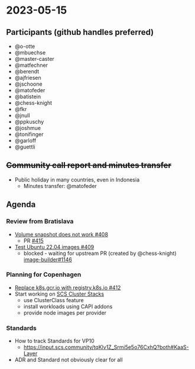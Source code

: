 # 2023-05-15
## Participants (github handles preferred)
* @o-otte
* @mbuechse
* @master-caster
* @matfechner
* @berendt
* @ajfriesen
* @jschoone
* @matofeder
* @batistein
* @chess-knight
* @fkr
* @jnull
* @ppkuschy
* @joshmue
* @tonifinger
* @garloff
* @guettli

## ~~Community call report and minutes transfer~~
- Public holiday in many countries, even in Indonesia
    - Minutes transfer: @matofeder

## Agenda
### Review from Bratislava

- [Volume snapshot does not work #408
](https://github.com/SovereignCloudStack/k8s-cluster-api-provider/issues/408)
    - PR [#415](https://github.com/SovereignCloudStack/k8s-cluster-api-provider/pull/415)
- [Test Ubuntu 22.04 images #409
](https://github.com/SovereignCloudStack/k8s-cluster-api-provider/issues/409)
    - blocked - waiting for upstream PR (created by @chess-knight) [image-builder#1146](https://github.com/kubernetes-sigs/image-builder/pull/1146)

### Planning for Copenhagen
- [Replace k8s.gcr.io with registry.k8s.io #412](https://github.com/SovereignCloudStack/k8s-cluster-api-provider/issues/412)
- Start working on [SCS Cluster Stacks](https://github.com/SovereignCloudStack/issues/issues/321)
    - use ClusterClass feature
    - install workloads using CAPI addons
    - provide node images per provider

### Standards
- How to track Standards for VP10
    - https://input.scs.community/tqKlv1Z_Srmi5e5o76CxhQ?both#KaaS-Layer
- ADR and Standard not obviously clear for all
